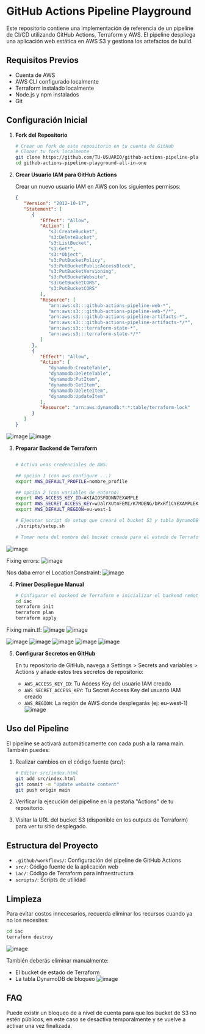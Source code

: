 # GitHub Actions Pipeline Playground

Este repositorio contiene una implementación de referencia de un pipeline de CI/CD utilizando GitHub Actions, Terraform y AWS. El pipeline despliega una aplicación web estática en AWS S3 y gestiona los artefactos de build.

## Requisitos Previos

- Cuenta de AWS
- AWS CLI configurado localmente
- Terraform instalado localmente
- Node.js y npm instalados
- Git

## Configuración Inicial

1. **Fork del Repositorio**
   ```bash
   # Crear un fork de este repositorio en tu cuenta de GitHub
   # Clonar tu fork localmente
   git clone https://github.com/TU-USUARIO/github-actions-pipeline-playground-all-in-one.git
   cd github-actions-pipeline-playground-all-in-one
   ```

2. **Crear Usuario IAM para GitHub Actions**
   
   Crear un nuevo usuario IAM en AWS con los siguientes permisos:

   ```json
   {
      "Version": "2012-10-17",
      "Statement": [
         {
            "Effect": "Allow",
            "Action": [
               "s3:CreateBucket",
               "s3:DeleteBucket",
               "s3:ListBucket",
               "s3:Get*",
               "s3:*Object",
               "s3:PutBucketPolicy",
               "s3:PutBucketPublicAccessBlock",
               "s3:PutBucketVersioning",
               "s3:PutBucketWebsite",
               "s3:GetBucketCORS",
               "s3:PutBucketCORS"
            ],
            "Resource": [
               "arn:aws:s3:::github-actions-pipeline-web-*",
               "arn:aws:s3:::github-actions-pipeline-web-*/*",
               "arn:aws:s3:::github-actions-pipeline-artifacts-*",
               "arn:aws:s3:::github-actions-pipeline-artifacts-*/*",
               "arn:aws:s3:::terraform-state-*",
               "arn:aws:s3:::terraform-state-*/*"
            ]
         },
         {
            "Effect": "Allow",
            "Action": [
               "dynamodb:CreateTable",
               "dynamodb:DeleteTable",
               "dynamodb:PutItem",
               "dynamodb:GetItem",
               "dynamodb:DeleteItem",
               "dynamodb:UpdateItem"
            ],
            "Resource": "arn:aws:dynamodb:*:*:table/terraform-lock"
         }
      ]
   }
   ```

![image](https://github.com/user-attachments/assets/fb4ad0fa-5419-4258-b2b1-8dab4186726e)
![image](https://github.com/user-attachments/assets/49d84776-55d3-46f2-8c71-8ac8ebd727ce)


3. **Preparar Backend de Terraform**
   ```bash
   
   # Activa unas credenciales de AWS:
   
   ## opción 1 (con aws configure ...)
   export AWS_DEFAULT_PROFILE=nombre_profile
   
   ## opción 2 (con variables de entorno)
   export AWS_ACCESS_KEY_ID=AKIAIOSFODNN7EXAMPLE
   export AWS_SECRET_ACCESS_KEY=wJalrXUtnFEMI/K7MDENG/bPxRfiCYEXAMPLEKEY
   export AWS_DEFAULT_REGION=eu-west-1
   
   # Ejecutar script de setup que creará el bucket S3 y tabla DynamoDB para el backend   
   ./scripts/setup.sh
   
   # Tomar nota del nombre del bucket creado para el estado de Terraform
   ```
![image](https://github.com/user-attachments/assets/cdc489c3-fc04-4160-aba5-a236429f20bb)

Fixing errors:
![image](https://github.com/user-attachments/assets/63f53c5c-3f83-4256-b249-3e55aa992b82)

Nos daba error el LocationConstraint:
![image](https://github.com/user-attachments/assets/c6427a1c-8ddf-453b-a480-c6c09331cd11)


4. **Primer Despliegue Manual**
   ```bash
   # Configurar el backend de Terraform e inicializar el backend remoto
   cd iac
   terraform init
   terraform plan
   terraform apply
   ```
Fixing main.tf:
![image](https://github.com/user-attachments/assets/94dac8b3-e3d7-47b1-a535-980a5a8e1ddf)
![image](https://github.com/user-attachments/assets/696506ad-6e0c-45ea-864f-dd30a0c61591)

![image](https://github.com/user-attachments/assets/2dfcfb57-d2f7-4a0d-b6a6-3efb9d6f3ae8)
![image](https://github.com/user-attachments/assets/d6d5c6aa-b88b-4a4b-9edb-2952b87574b5)
![image](https://github.com/user-attachments/assets/a89bc6a1-9f10-4004-8f60-d11b9fb69111)
![image](https://github.com/user-attachments/assets/3a171019-5e6f-40b9-ac56-d49422c00e9a)
![image](https://github.com/user-attachments/assets/f3e42b0c-6d6e-4049-b22b-144274de7139)



5. **Configurar Secretos en GitHub**

   En tu repositorio de GitHub, navega a Settings > Secrets and variables > Actions y añade estos tres secretos de repositorio:
   - `AWS_ACCESS_KEY_ID`: Tu Access Key del usuario IAM creado
   - `AWS_SECRET_ACCESS_KEY`: Tu Secret Access Key del usuario IAM creado
   - `AWS_REGION`: La región de AWS donde desplegarás (ej: eu-west-1)
![image](https://github.com/user-attachments/assets/6d173b06-4dc9-4b80-8585-3e06378b0a71)

## Uso del Pipeline

El pipeline se activará automáticamente con cada push a la rama main. También puedes:

1. Realizar cambios en el código fuente (src/):
   ```bash
   # Editar src/index.html
   git add src/index.html
   git commit -m "Update website content"
   git push origin main
   ```

2. Verificar la ejecución del pipeline en la pestaña "Actions" de tu repositorio.

3. Visitar la URL del bucket S3 (disponible en los outputs de Terraform) para ver tu sitio desplegado.

## Estructura del Proyecto

- `.github/workflows/`: Configuración del pipeline de GitHub Actions
- `src/`: Código fuente de la aplicación web
- `iac/`: Código de Terraform para infraestructura
- `scripts/`: Scripts de utilidad

## Limpieza

Para evitar costos innecesarios, recuerda eliminar los recursos cuando ya no los necesites:

```bash
cd iac
terraform destroy
```
![image](https://github.com/user-attachments/assets/41e1e1b3-9c96-43a1-92a2-d912a026ecd9)

También deberás eliminar manualmente:
- El bucket de estado de Terraform
- La tabla DynamoDB de bloqueo
![image](https://github.com/user-attachments/assets/08376a54-b8da-49c5-bb00-0621af38a483)

## FAQ

Puede existir un bloqueo de a nivel de cuenta para que los bucket de S3 no estén públicos, en este caso se desactiva temporalmente y se vuelve a activar una vez finalizada.

